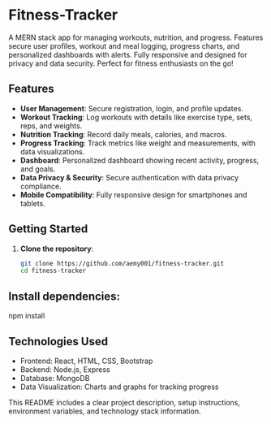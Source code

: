 # Fitness-Tracker
A MERN stack app for managing workouts, nutrition, and progress. Features secure user profiles, workout and meal logging, progress charts, and personalized dashboards with alerts. Fully responsive and designed for privacy and data security. Perfect for fitness enthusiasts on the go!

## Features

- **User Management**: Secure registration, login, and profile updates.
- **Workout Tracking**: Log workouts with details like exercise type, sets, reps, and weights.
- **Nutrition Tracking**: Record daily meals, calories, and macros.
- **Progress Tracking**: Track metrics like weight and measurements, with data visualizations.
- **Dashboard**: Personalized dashboard showing recent activity, progress, and goals.
- **Data Privacy & Security**: Secure authentication with data privacy compliance.
- **Mobile Compatibility**: Fully responsive design for smartphones and tablets.

## Getting Started

1. **Clone the repository**:
   ```bash
   git clone https://github.com/aemy001/fitness-tracker.git
   cd fitness-tracker


## Install dependencies:
npm install

## Technologies Used
- Frontend: React, HTML, CSS, Bootstrap
- Backend: Node.js, Express
- Database: MongoDB
- Data Visualization: Charts and graphs for tracking progress


This README includes a clear project description, setup instructions, environment variables, and technology stack information.


